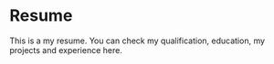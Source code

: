 # Resume

This is a my resume. You can check my qualification, education, my projects and experience here. 
